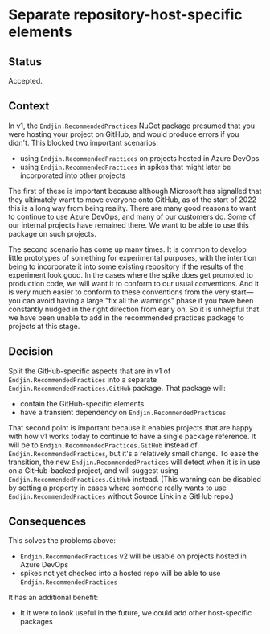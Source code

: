 # Separate repository-host-specific elements

## Status

Accepted.

## Context

In v1, the `Endjin.RecommendedPractices` NuGet package presumed that you were hosting your project on GitHub, and would produce errors if you didn't. This blocked two important scenarios:

- using `Endjin.RecommendedPractices` on projects hosted in Azure DevOps
- using `Endjin.RecommendedPractices` in spikes that might later be incorporated into other projects

The first of these is important because although Microsoft has signalled that they ultimately want to move everyone onto GitHub, as of the start of 2022 this is a long way from being reality. There are many good reasons to want to continue to use Azure DevOps, and many of our customers do. Some of our internal projects have remained there. We want to be able to use this package on such projects.

The second scenario has come up many times. It is common to develop little prototypes of something for experimental purposes, with the intention being to incorporate it into some existing repository if the results of the experiment look good. In the cases where the spike does get promoted to production code, we will want it to conform to our usual conventions. And it is very much easier to conform to these conventions from the very start—you can avoid having a large "fix all the warnings" phase if you have been constantly nudged in the right direction from early on. So it is unhelpful that we have been unable to add in the recommended practices package to projects at this stage.


## Decision

Split the GitHub-specific aspects that are in v1 of `Endjin.RecommendedPractices` into a separate `Endjin.RecommendedPractices.GitHub` package. That package will:

- contain the GitHub-specific elements
- have a transient dependency on `Endjin.RecommendedPractices`

That second point is important because it enables projects that are happy with how v1 works today to continue to have a single package reference. It will be to `Endjin.RecommendedPractices.GitHub` instead of `Endjin.RecommendedPractices`, but it's a relatively small change. To ease the transition, the new `Endjin.RecommendedPractices` will detect when it is in use on a GitHub-backed project, and will suggest using `Endjin.RecommendedPractices.GitHub` instead. (This warning can be disabled by setting a property in cases where someone really wants to use `Endjin.RecommendedPractices` without Source Link in a GitHub repo.)


## Consequences

This solves the problems above:

- `Endjin.RecommendedPractices` v2 will be usable on projects hosted in Azure DevOps
- spikes not yet checked into a hosted repo will be able to use `Endjin.RecommendedPractices`

It has an additional benefit:

- It it were to look useful in the future, we could add other host-specific packages
